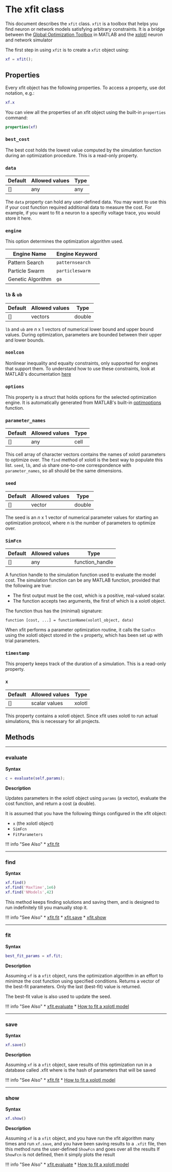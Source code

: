 # The xfit class



This document describes the `xfit` class. `xfit` is a toolbox that helps you find neuron or network models satisfying arbitrary constraints. It is a bridge 
between the [Global Optimization Toolbox](https://www.mathworks.com/products/global-optimization.html) in MATLAB and the [xolotl](https://go.brandeis.edu/xolotl) neuron and network simulator 

The first step in using `xfit` is to create a `xfit` object using:

```matlab
xf = xfit();
```

## Properties

Every xfit object has the following properties.
To access a property, use dot notation, e.g.:

```matlab
xf.x
```

You can view all the properties of an xfit object
using the built-in `properties` command:

```matlab
properties(xf)
```

### `best_cost`


The best cost holds the lowest value computed by the simulation function during an optimization procedure. This is a read-only property. 



### `data`

| Default | Allowed values | Type |
| ------- | ----- | ----- |
| []  |    any | any | 

The `data` property can hold any user-defined data. You may want to use this if your cost function required additional data to measure the cost. For example, if you want to fit a neuron to a specifiy voltage trace, you would store it here. 

### `engine`

This option determines the optimization algorithm used.

| Engine Name | Engine Keyword |
| ----------- | -------------- |
| Pattern Search | `patternsearch` |
| Particle Swarm | `particleswarm` |
| Genetic Algorithm | `ga` |



### `lb` & `ub`

| Default | Allowed values | Type |
| ------- | ----- | ----- |
| []  |    vectors | double | 

`lb` and `ub` are $n$ x 1 vectors of numerical lower bound and upper bound values. During optimization, parameters are bounded between their upper and lower bounds.


### `nonlcon`

Nonlinear inequality and equaity constraints, only supported for engines that support them. To understand how to use these constraints, look at MATLAB's documentation [here](https://www.mathworks.com/help/optim/ug/nonlinear-constraints.html)

### `options`

This property is a struct that holds options for the selected optimization engine. It is automatically generated from MATLAB's built-in [optimoptions](https://www.mathworks.com/help/optim/ug/optimization-options-reference.html) function.

### `parameter_names`

| Default | Allowed values | Type |
| ------- | ----- | ----- |
| []  |    any | cell | 

This cell array of character vectors contains the names of xolotl parameters to optimize over.
The `find` method of xolotl is the best way to populate this list.
`seed`, `lb`, and `ub` share one-to-one correspondence with `parameter_names`, so all should be the same dimensions.



### `seed`

| Default | Allowed values | Type |
| ------- | ----- | ----- |
| []  |    vector | double | 

The seed is an $n$ x 1 vector of numerical parameter values
for starting an optimization protocol,
where $n$ is the number of parameters to optimize over.


### `SimFcn`

| Default | Allowed values | Type |
| ------- | ----- | ----- |
| []  |    any | function_handle | 

A function handle to the simulation function used to evaluate the model cost.
The simulation function can be any MATLAB function,
provided that the following are true:

* The first output must be the cost, which is a positive, real-valued scalar.
* The function accepts two arguments, the first of which is a xolotl object.

The function thus has the (minimal) signature:

```
function [cost, ...] = functionName(xolotl_object, data)
```

When xfit performs a parameter optimization routine,
it calls the `SimFcn` using the xolotl object stored in the `x` property, which has been set up with trial parameters.


### `timestamp`
This property keeps track of the duration of a simulation. This is a read-only property. 

### `x`

| Default | Allowed values | Type |
| ------- | ----- | ----- |
| []  |    scalar values | xolotl | 

This property contains a xolotl object. Since xfit uses
xolotl to run actual simulations, this is necessary for all projects. 


## Methods

-------

### evaluate

**Syntax**

```matlab
c = evaluate(self,params);
```

**Description**

Updates parameters in the xolotl object using
`params` (a vector), evaluate the cost function,
and return a cost (a double).

It is assumed that you have the following things
configured in the xfit object:

- `x` (the xolotl object)
- `SimFcn`
- `FitParameters`



!!! info "See Also"
    * [xfit.fit](../xfit/#fit)



-------

### find

**Syntax**

```matlab
xf.find()
xf.find('MaxTime',1e6)
xf.find('NModels',42)
```

This method keeps finding solutions and saving them, and is designed to run indefinitely till you 
manually stop it. 





!!! info "See Also"
    * [xfit.fit](../xfit/#fit)
    * [xfit.save](../xfit/#save)
    * [xfit.show](../xfit/#show)





-------

### fit

**Syntax**

```matlab
best_fit_params = xf.fit;
```

**Description**

Assuming `xf` is a `xfit` object, runs the optimization 
algorithm in an effort to minimze the cost function using 
specified conditions. Returns a vector of the best-fit
parameters. Only the last (best-fit) value is returned. 

The best-fit value is also used to update the seed.



!!! info "See Also"
    * [xfit.evaluate](../xfit/#evaluate)
    * [How to fit a xolotl model](https://xolotl.readthedocs.io/en/master/how-to/fit-parameters/)



-------

### save

**Syntax**

```matlab
xf.save()
```

**Description**

Assuming `xf` is a `xfit` object, save results of 
this optimization run in a database called <hash>.xfit
where <hash> is the hash of parameters that will be saved




!!! info "See Also"
    * [xfit.fit](../xfit/#fit)
    * [How to fit a xolotl model](https://xolotl.readthedocs.io/en/master/how-to/fit-parameters/)



-------

### show

**Syntax**

```matlab
xf.show()
```

**Description**

Assuming `xf` is a `xfit` object, and you have run the xfit
algorithm many times and run `xf.save`, and you have been
saving results to a `.xfit` file, then this method runs
the user-defined `ShowFcn` and goes over all the results
If `ShowFcn` is not defined, then it simply plots the result



!!! info "See Also"
    * [xfit.evaluate](../xfit/#evaluate)
    * [How to fit a xolotl model](https://xolotl.readthedocs.io/en/master/how-to/fit-parameters/)

